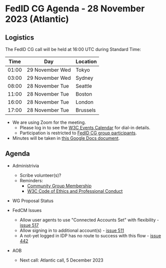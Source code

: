 # FedID CG Agenda - 28 November 2023 (Atlantic)

## Logistics

The FedID CG call will be held at 16:00 UTC during Standard Time:

| Time         | Day    | Location      |
| ------------ | ------ | ------------- |
| 01:00 | 29 November Wed | Tokyo         |
| 03:00 | 29 November Wed | Sydney        |
| 08:00 | 28 November Tue | Seattle       |
| 11:00 | 28 November Tue | Boston        |
| 16:00 | 28 November Tue | London        |
| 17:00 | 28 November Tue | Brussels      |


* We are using Zoom for the meeting.
    * Please log in to see the [W3C Events Calendar](https://www.w3.org/events/meetings/20c345a0-f8cc-4d4e-9e9d-d24f04816a32/20231128T080000/) for dial-in details. 
    * Participation is restricted to [FedID CG group participants](https://www.w3.org/community/fed-id/participants).
* Minutes will be taken in [this Google Docs document](https://docs.google.com/document/d/1O7Rn8Aj4rsYWohdEP61lnGdgkai0xTZFQgm7XEA0RBM/edit#).


## Agenda

* Administrivia
  * Scribe volunteer(s)?
  * Reminders: 
     * [Community Group Membership](https://www.w3.org/community/fed-id/)
     * [W3C Code of Ethics and Professional Conduct](https://www.w3.org/Consortium/cepc/)

* WG Proposal Status 

* FedCM Issues
  *  Allow user agents to use "Connected Accounts Set" with flexibility - [issue 517](https://github.com/fedidcg/FedCM/issues/517)
  * Allow signing in to additional account(s) - [issue 511](https://github.com/fedidcg/FedCM/issues/511)
  * A not-yet logged in IDP has no route to success with this flow - [issue 442](https://github.com/fedidcg/FedCM/issues/442)


* AOB
  * Next call: Atlantic call, 5 December 2023
